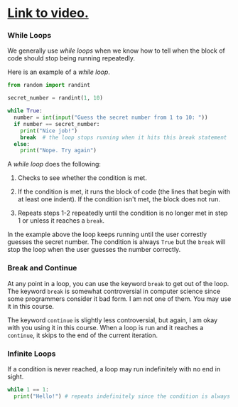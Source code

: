 # [Link to video.](https://www.youtube.com/watch?v=wKnVhfrmsQE&list=PLVD25niNi0BlpS2dC7eXz1Rm3lOb9ftaJ)

### While Loops

We generally use *while loops* when we know how to tell when the block of code should stop being running repeatedly.

Here is an example of a *while loop*.

```python
from random import randint 

secret_number = randint(1, 10)

while True:
  number = int(input("Guess the secret number from 1 to 10: "))
  if number == secret_number:
    print("Nice job!")
    break  # the loop stops running when it hits this break statement
  else:
    print("Nope. Try again")
```

A *while loop* does the following:

1. Checks to see whether the condition is met. 

2. If the condition is met, it runs the block of code (the lines that begin with at least one indent). If the condition isn't met, the block does not run. 

3. Repeats steps 1-2 repeatedly until the condition is no longer met in step 1 or unless it reaches a `break`.

In the example above the loop keeps running until the user correstly guesses the secret number. The condition is always `True` but the `break` will stop the loop when the user guesses the number correctly.

### Break and Continue

At any point in a loop, you can use the keyword `break` to get out of the loop. The keyword `break` is somewhat controversial in computer science since some programmers consider it bad form. I am not one of them. You may use it in this course.

The keyword `continue` is slightly less controversial, but again, I am okay with you using it in this course. When a loop is run and it reaches a `continue`, it skips to the end of the current iteration.

### Infinite Loops

If a condition is never reached, a loop may run indefinitely with no end in sight.

```python
while 1 == 1:
  print("Hello!") # repeats indefinitely since the condition is always true and there is no break
```
